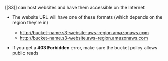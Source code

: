 [[S3]] can host websites and have them accessible on the Internet
- The website URL will have one of these formats (which depends on the region they're in)
	- http://bucket-name.s3-website-aws-region.amazonaws.com
	- http://bucket-name.s3-website.aws-region.amazonaws.com

- If you get a __403 Forbidden__ error, make sure the bucket policy allows public reads
